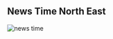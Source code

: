 ## News Time North East

![news time](https://user-images.githubusercontent.com/36893768/81748354-5d1ff680-94c7-11ea-9e01-3da852c6e5d2.PNG)

